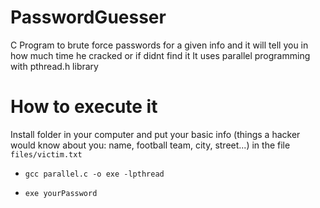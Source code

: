 # PasswordGuesser
C Program to brute force passwords for a given info and it will tell you in how much time he cracked or if didnt find it
It uses parallel programming with pthread.h library

# How to execute it
Install folder in your computer and put your basic info (things a hacker would know about you: name, football team, city, street...) in the file `files/victim.txt`

- `gcc parallel.c -o exe -lpthread`

- `exe yourPassword`
